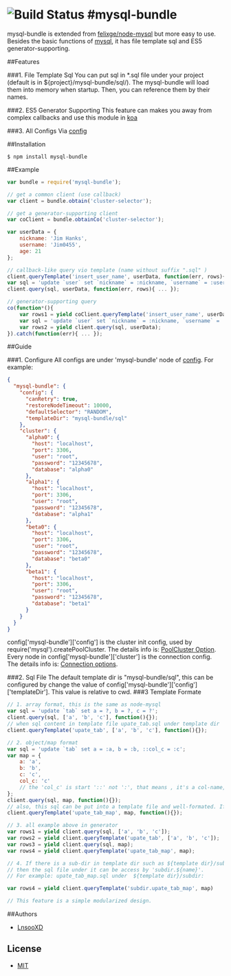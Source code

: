 ![Build Status](https://travis-ci.org/LnsooXD/mysql-bundle.svg)
#mysql-bundle
===
mysql-bundle is extended from [felixge/node-mysql] but more easy to use. Besides the basic functions of [mysql], it has file template sql and ES5 generator-supporting.

##Features

###1. File Template Sql
You can put sql in *.sql file under your project (default is in ${project}/mysql-bundle/sql/). The mysql-bundle will load them into memory when startup. Then, you can reference them by their
names.

###2. ES5 Generator Supporting
This feature can makes you away from complex callbacks and use this module in [koa]

###3. All Configs Via [config]

##Installation

```shell
$ npm install mysql-bundle
```

##Example

```js
var bundle = require('mysql-bundle');

// get a common client (use callback)
var client = bundle.obtain('cluster-selector');

// get a generator-supporting client 
var coClient = bundle.obtainCo('cluster-selector');

var userData = {
    nickname: 'Jim Hanks',
    username: 'Jim0455',
    age: 21
};

// callback-like query vio template (name without suffix ".sql" )
client.queryTemplate('insert_user_name', userData, function(err, rows){ ... });
var sql = 'update `user` set `nickname` = :nickname, `username` = :username, `age` = :age'
client.query(sql, userData, function(err, rows){ ... });

// generator-supporting query
co(function*(){
    var rows1 = yield coClient.queryTemplate('insert_user_name', userData);
    var sql = 'update `user` set `nickname` = :nickname, `username` = :username, `age` = :age';
    var rows2 = yield client.query(sql, userData);
}).catch(function(err){ ... });
```

##Guide

###1. Configure
All configs are under 'mysql-bundle' node of [config]. For example:

```json
{
  "mysql-bundle": {
    "config": {
      "canRetry": true,
      "restoreNodeTimeout": 10000,
      "defaultSelector": "RANDOM",
      "templateDir": "mysql-bundle/sql"
    },
    "cluster": {
      "alpha0": {
        "host": "localhost",
        "port": 3306,
        "user": "root",
        "password": "12345678",
        "database": "alpha0"
      },
      "alpha1": {
        "host": "localhost",
        "port": 3306,
        "user": "root",
        "password": "12345678",
        "database": "alpha1"
      },
      "beta0": {
        "host": "localhost",
        "port": 3306,
        "user": "root",
        "password": "12345678",
        "database": "beta0"
      },
      "beta1": {
        "host": "localhost",
        "port": 3306,
        "user": "root",
        "password": "12345678",
        "database": "beta1"
      }
    }
  }
}
```

config['mysql-bundle']['config'] is the cluster init config, used by  require('mysql').createPoolCluster. The details info is: [PoolCluster Option].
Every node in config['mysql-bundle']['cluster'] is the connection config. The details info is: [Connection options].

###2. Sql File
The default template dir is "mysql-bundle/sql", this can be configured by change the value of config['mysql-bundle']['config']['templateDir']. This value
is relative to cwd. 
###3 Template Formate
```js
// 1. array format, this is the same as node-mysql
var sql = 'update `tab` set a = ?, b = ?, c = ?';
client.query(sql, ['a', 'b', 'c'], function(){});
// when sql content in template file upate_tab.sql under template dir
client.queryTemplate('upate_tab', ['a', 'b', 'c'], function(){});

// 2. object/map format
var sql = 'update `tab` set a = :a, b = :b, ::col_c = :c';
var map = {
    a: 'a',
    b: 'b',
    c: 'c',
    col_c: 'c' 
    // the 'col_c' is start '::' not ':', that means , it's a col-name, will be wrap by `...` 
};
client.query(sql, map, function(){});
// also, this sql can be put into a template file and well-formated. If it in upate_tab_map.sql
client.queryTemplate('upate_tab_map', map, function(){});

// 3. all example above in generator 
var rows1 = yield client.query(sql, ['a', 'b', 'c']);
var rows2 = yield client.queryTemplate('upate_tab', ['a', 'b', 'c']);
var rows3 = yield client.query(sql, map);
var rows4 = yield client.queryTemplate('upate_tab_map', map);

// 4. If there is a sub-dir in template dir such as ${template dir}/subdir, 
// then the sql file under it can be access by 'subdir.${name}'. 
// For example: upate_tab_map.sql under  ${template dir}/subdir:

var rows4 = yield client.queryTemplate('subdir.upate_tab_map', map)

// This feature is a simple modularized design.

```

##Authors

- [LnsooXD](https://github.com/LnsooXD)

## License

- [MIT](http://spdx.org/licenses/MIT)


[felixge/node-mysql]: https://github.com/felixge/node-mysql#mysql
[mysql]: https://github.com/felixge/node-mysql#mysql
[koa]: https://github.com/koajs/koa
[config]: https://github.com/lorenwest/node-config#configure-your-nodejs-applications
[PoolCluster Option]: https://github.com/felixge/node-mysql#poolcluster-option
[Connection options]: https://github.com/felixge/node-mysql#connection-options
